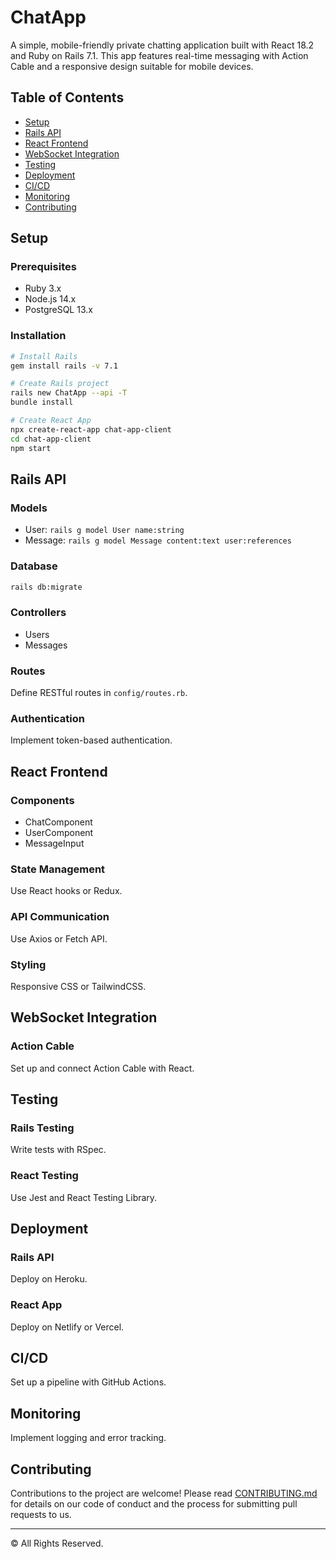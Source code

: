 # ChatApp
A simple, mobile-friendly private chatting application built with React 18.2 and Ruby on Rails 7.1. This app features real-time messaging with Action Cable and a responsive design suitable for mobile devices.

## Table of Contents
- [Setup](#setup)
- [Rails API](#rails-api)
- [React Frontend](#react-frontend)
- [WebSocket Integration](#websocket-integration)
- [Testing](#testing)
- [Deployment](#deployment)
- [CI/CD](#cicd)
- [Monitoring](#monitoring)
- [Contributing](#contributing)

## Setup
### Prerequisites
- Ruby 3.x
- Node.js 14.x
- PostgreSQL 13.x

### Installation
```bash
# Install Rails
gem install rails -v 7.1

# Create Rails project
rails new ChatApp --api -T
bundle install

# Create React App
npx create-react-app chat-app-client
cd chat-app-client
npm start
```

## Rails API
### Models
- User: `rails g model User name:string`
- Message: `rails g model Message content:text user:references`

### Database
```bash
rails db:migrate
```

### Controllers
- Users
- Messages

### Routes
Define RESTful routes in `config/routes.rb`.

### Authentication
Implement token-based authentication.

## React Frontend
### Components
- ChatComponent
- UserComponent
- MessageInput

### State Management
Use React hooks or Redux.

### API Communication
Use Axios or Fetch API.

### Styling
Responsive CSS or TailwindCSS.

## WebSocket Integration
### Action Cable
Set up and connect Action Cable with React.

## Testing
### Rails Testing
Write tests with RSpec.

### React Testing
Use Jest and React Testing Library.

## Deployment
### Rails API
Deploy on Heroku.

### React App
Deploy on Netlify or Vercel.

## CI/CD
Set up a pipeline with GitHub Actions.

## Monitoring
Implement logging and error tracking.

## Contributing
Contributions to the project are welcome! Please read [CONTRIBUTING.md](CONTRIBUTING.md) for details on our code of conduct and the process for submitting pull requests to us.

---

© All Rights Reserved.
